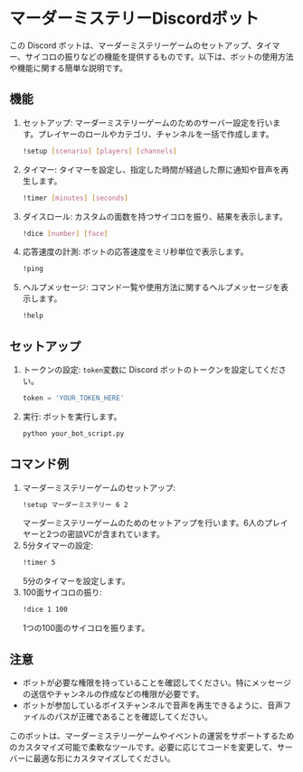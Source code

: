 # マーダーミステリーDiscordボット
この Discord ボットは、マーダーミステリーゲームのセットアップ、タイマー、サイコロの振りなどの機能を提供するものです。以下は、ボットの使用方法や機能に関する簡単な説明です。
## 機能
1. セットアップ: マーダーミステリーゲームのためのサーバー設定を行います。プレイヤーのロールやカテゴリ、チャンネルを一括で作成します。
    ```bash
    !setup [scenario] [players] [channels]
    ```
1. タイマー: タイマーを設定し、指定した時間が経過した際に通知や音声を再生します。
    ```bash
    !timer [minutes] [seconds]
    ```
1. ダイスロール: カスタムの面数を持つサイコロを振り、結果を表示します。
    ```bash
    !dice [number] [face]
    ```
1. 応答速度の計測: ボットの応答速度をミリ秒単位で表示します。
    ```bash
    !ping
    ```
1. ヘルプメッセージ: コマンド一覧や使用方法に関するヘルプメッセージを表示します。
    ```bash
    !help
    ```

## セットアップ
1. トークンの設定: `token`変数に Discord ボットのトークンを設定してください。
    ```python
    token = 'YOUR_TOKEN_HERE'
    ```
1. 実行: ボットを実行します。
    ```bash
    python your_bot_script.py
    ```
## コマンド例
1. マーダーミステリーゲームのセットアップ:
    ```bash
    !setup マーダーミステリー 6 2
    ```
    マーダーミステリーゲームのためのセットアップを行います。6人のプレイヤーと2つの密談VCが含まれています。
1. 5分タイマーの設定:
    ```bash
    !timer 5
    ```
    5分のタイマーを設定します。
1. 100面サイコロの振り:
    ```bash
    !dice 1 100
    ```
    1つの100面のサイコロを振ります。
## 注意
- ボットが必要な権限を持っていることを確認してください。特にメッセージの送信やチャンネルの作成などの権限が必要です。
- ボットが参加しているボイスチャンネルで音声を再生できるように、音声ファイルのパスが正確であることを確認してください。

このボットは、マーダーミステリーゲームやイベントの運営をサポートするためのカスタマイズ可能で柔軟なツールです。必要に応じてコードを変更して、サーバーに最適な形にカスタマイズしてください。
